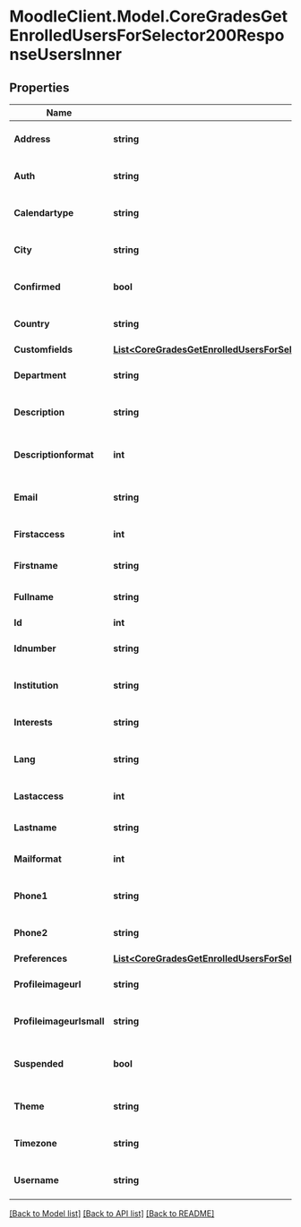 # MoodleClient.Model.CoreGradesGetEnrolledUsersForSelector200ResponseUsersInner

## Properties

Name | Type | Description | Notes
------------ | ------------- | ------------- | -------------
**Address** | **string** | Postal address | [optional] [default to "null"]
**Auth** | **string** | Auth plugins include manual, ldap, etc | [optional] [default to "null"]
**Calendartype** | **string** | Calendar type such as \&quot;gregorian\&quot;, must exist on server | [optional] [default to "null"]
**City** | **string** | Home city of the user | [optional] [default to "null"]
**Confirmed** | **bool** | Active user: 1 if confirmed, 0 otherwise | [optional] [default to null]
**Country** | **string** | Home country code of the user, such as AU or CZ | [optional] [default to "null"]
**Customfields** | [**List&lt;CoreGradesGetEnrolledUsersForSelector200ResponseUsersInnerCustomfieldsInner&gt;**](CoreGradesGetEnrolledUsersForSelector200ResponseUsersInnerCustomfieldsInner.md) |  | [optional] 
**Department** | **string** | department | [optional] [default to "null"]
**Description** | **string** | User profile description | [optional] [default to "null"]
**Descriptionformat** | **int** | int format (1 &#x3D; HTML, 0 &#x3D; MOODLE, 2 &#x3D; PLAIN, or 4 &#x3D; MARKDOWN) | [optional] [default to null]
**Email** | **string** | An email address - allow email as root@localhost | [optional] 
**Firstaccess** | **int** | first access to the site (0 if never) | [optional] [default to null]
**Firstname** | **string** | The first name(s) of the user | [optional] 
**Fullname** | **string** | The fullname of the user | [optional] [default to "null"]
**Id** | **int** | ID of the user | [optional] 
**Idnumber** | **string** | An arbitrary ID code number perhaps from the institution | [optional] [default to "null"]
**Institution** | **string** | institution | [optional] [default to "null"]
**Interests** | **string** | user interests (separated by commas) | [optional] [default to "null"]
**Lang** | **string** | Language code such as \&quot;en\&quot;, must exist on server | [optional] [default to "null"]
**Lastaccess** | **int** | last access to the site (0 if never) | [optional] [default to null]
**Lastname** | **string** | The family name of the user | [optional] 
**Mailformat** | **int** | Mail format code is 0 for plain text, 1 for HTML etc | [optional] [default to null]
**Phone1** | **string** | Phone 1 | [optional] [default to "null"]
**Phone2** | **string** | Phone 2 | [optional] [default to "null"]
**Preferences** | [**List&lt;CoreGradesGetEnrolledUsersForSelector200ResponseUsersInnerPreferencesInner&gt;**](CoreGradesGetEnrolledUsersForSelector200ResponseUsersInnerPreferencesInner.md) |  | [optional] 
**Profileimageurl** | **string** | User image profile URL - big version | [optional] [default to "null"]
**Profileimageurlsmall** | **string** | User image profile URL - small version | [optional] [default to "null"]
**Suspended** | **bool** | Suspend user account, either false to enable user login or true to disable it | [optional] [default to null]
**Theme** | **string** | Theme name such as \&quot;standard\&quot;, must exist on server | [optional] [default to "null"]
**Timezone** | **string** | Timezone code such as Australia/Perth, or 99 for default | [optional] [default to "null"]
**Username** | **string** | The username | [optional] [default to "null"]

[[Back to Model list]](../README.md#documentation-for-models) [[Back to API list]](../README.md#documentation-for-api-endpoints) [[Back to README]](../README.md)


